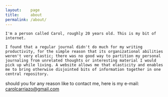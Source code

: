 ```yaml
---
layout:    page
title:     about
permalink: /about/
---
```


    I'm a person called Carol, roughly 20 years old. This is my bit of internet. 

    I found that a regular journal didn't do much for my writing productivity, for the simple reason that its organizational abilities weren't very elastic; there was no good way to partition my personal journaling from unrelated thoughts or interesting material I would pick up while living. A website allows me that elasticity and enables me to bring otherwise disjointed bits of information together in one central repository.

should you for any reason like to contact me, here is my
e-mail: carolcarriazo@gmail.com